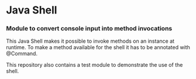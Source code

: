 # Java Shell

### Module to convert console input into method invocations

This Java Shell makes it possible to invoke methods on an instance at runtime.
To make a method available for the shell it has to be annotated with @Command.

This repository also contains a test module to demonstrate the use of the shell.